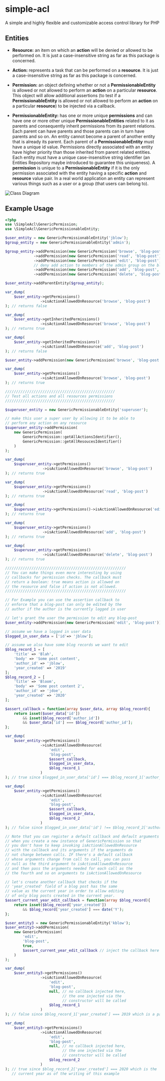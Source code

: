 # simple-acl
A simple and highly flexible and customizable access control library for PHP 

Entities
----------
* **Resource:** an item on which an **action** will be denied or allowed to be performed on.
It is just a case-insensitive string as far as this package is concerned.

* **Action:** represents a task that can be performed on a **resource**. 
It is just a case-insensitive string as far as this package is concerned.

* **Permission:** an object defining whether or not a **PermissionableEntity** 
is allowed or not allowed to perform an **action** on a particular **resource**.
This object will allow additional assertions (to test if a **PermissionableEntity**
 is allowed or not allowed to perform an **action** on a particular **resource**) to 
 be injected via a callback.

* **PermissionableEntity:** has one or more unique **permissions** and can have one or more other unique 
**PermissionableEntities** related to it as parents and consequently inherit permissions from its parent 
relations. Each parent can have parents and those parents can in turn have parents and so on. An entity 
cannot become a parent of another entity that is already its parent. Each parent of a **PermissionableEntity** 
must have a unique id value. Permissions directly associated with an entity have higher priority than those 
inherited from parent related entities. Each entity must have a unique case-insensitive string identifier (an
Entities Repository maybe introduced to guarantee this uniqueness). A **permission** is unique to a 
**PermissionableEntity** if it is the only permission associated with the entity having a specific 
**action** and **resource** value pair. In a real world application an entity can represent various 
things such as a user or a group (that users can belong to).
 
![Class Diagram](class-diagram.svg)

## Example Usage

```php
<?php
use \SimpleAcl\GenericPermission;
use \SimpleAcl\GenericPermissionableEntity;

$user_entity = new GenericPermissionableEntity('jblow');
$group_entity = new GenericPermissionableEntity('admin');

$group_entity->addPermission(new GenericPermission('browse', 'blog-post'))
             ->addPermission(new GenericPermission('read', 'blog-post'))
             ->addPermission(new GenericPermission('edit', 'blog-post'))
             // deny add action to members of the admin group on the blog-post resource
             ->addPermission(new GenericPermission('add', 'blog-post', false))
             ->addPermission(new GenericPermission('delete', 'blog-post'));

$user_entity->addParentEntity($group_entity);

var_dump(
    $user_entity->getPermissions()
                ->isActionAllowedOnResource('browse', 'blog-post')
); // returns false

var_dump(
    $user_entity->getInheritedPermissions()
                ->isActionAllowedOnResource('browse', 'blog-post')
); // returns true

var_dump(
    $user_entity->getInheritedPermissions()
                ->isActionAllowedOnResource('add', 'blog-post')
); // returns false

$user_entity->addPermission(new GenericPermission('browse', 'blog-post'));

var_dump(
    $user_entity->getPermissions()
                ->isActionAllowedOnResource('browse', 'blog-post')
); // returns true

//////////////////////////////////////////////////
// Test all actions and all resources permissions
//////////////////////////////////////////////////

$superuser_entity = new GenericPermissionableEntity('superuser');

// make this user a super user by allowing it to be able to 
// perform any action on any resource
$superuser_entity->addPermission(
    new GenericPermission(
        GenericPermission::getAllActionsIdentifier(), 
        GenericPermission::getAllResoucesIdentifier()
    )
);

var_dump(
    $superuser_entity->getPermissions()
                 ->isActionAllowedOnResource('browse', 'blog-post')
); // returns true

var_dump(
    $superuser_entity->getPermissions()
                 ->isActionAllowedOnResource('read', 'blog-post')
); // returns true

var_dump(
    $superuser_entity->getPermissions()->isActionAllowedOnResource('edit', 'blog-post')
); // returns true

var_dump(
    $superuser_entity->getPermissions()
                 ->isActionAllowedOnResource('add', 'blog-post')
); // returns true

var_dump(
    $superuser_entity->getPermissions()
                 ->isActionAllowedOnResource('delete', 'blog-post')
); // returns true

///////////////////////////////////////////////////////
// You can make things even more interesting by using
// callbacks for permission checks. The callback must 
// return a boolean: true means action is allowed on 
// the resource and false if action is not allowed.
///////////////////////////////////////////////////////

// For Example you can use the assertion callback to 
// enforce that a blog-post can only be edited by the 
// author if the author is the currently logged in user

// let's grant the user the permission to edit any blog-post
$user_entity->addPermission(new GenericPermission('edit', 'blog-post'));

// assume we have a logged in user data
$logged_in_user_data = ['id'=> 'jblow'];

// assume we also have some blog records we want to edit
$blog_record_1 = [
    'title' => 'Blah',
    'body' => 'Some post content',
    'author_id' => 'jblow',
    'year_created' => '2019'
];
$blog_record_2 = [
    'title' => 'Bloom',
    'body' => 'Some post content 2',
    'author_id' => 'jdoe',
    'year_created' => '2020'
];

$assert_callback = function(array $user_data, array $blog_record){
    return isset($user_data['id'])
        && isset($blog_record['author_id'])
        && $user_data['id'] === $blog_record['author_id'];
};

var_dump(
    $user_entity->getPermissions()
                ->isActionAllowedOnResource(
                    'edit', 
                    'blog-post',
                    $assert_callback,
                    $logged_in_user_data,
                    $blog_record_1
                )
); // true since $logged_in_user_data['id'] === $blog_record_1['author_id']

var_dump(
    $user_entity->getPermissions()
                ->isActionAllowedOnResource(
                    'edit', 
                    'blog-post',
                    $assert_callback,
                    $logged_in_user_data,
                    $blog_record_2
                )
); // false since $logged_in_user_data['id'] !== $blog_record_2['author_id']

// Note that you can register a default callback and default arguments 
// when you create a new instance of GenericPermission so that 
// you don't have to keep invoking isActionAllowedOnResource 
// with the callback and its arguments if the arguments do
// not change between calls. IF there's a default callback
// whose arguments change from call to call, you can pass
// null as the third argument to isActionAllowedOnResource
// and then pass the arguments needed for each call as the
// the fourth and so on arguments to isActionAllowedOnResource

// let's create another callback that checks if the 
// 'year_created' field of a blog post has the same
// value as the current year in order to allow editing
// of only blog posts created in the current year.
$assert_current_year_edit_callback = function(array $blog_record){
    return isset($blog_record['year_created'])
        && $blog_record['year_created'] === date('Y');
};

$user_entity3 = new GenericPermissionableEntity('kblow');
$user_entity3->addPermission(
    new GenericPermission(
        'edit', 
        'blog-post',
        true, 
        $assert_current_year_edit_callback // inject the callback here
    )
);

var_dump(
    $user_entity3->getPermissions()
                ->isActionAllowedOnResource(
                    'edit', 
                    'blog-post',
                    null, // no callback injected here, 
                          // the one injected via the 
                          // constructor will be called
                    $blog_record_1
                )
); // false since $blog_record_1['year_created'] === 2019 which is a past year

var_dump(
    $user_entity3->getPermissions()
                ->isActionAllowedOnResource(
                    'edit', 
                    'blog-post',
                    null, // no callback injected here, 
                          // the one injected via the 
                          // constructor will be called
                    $blog_record_2
                )
); // true since $blog_record_2['year_created'] === 2020 which is the 
   // current year as of the writing of this example
```
